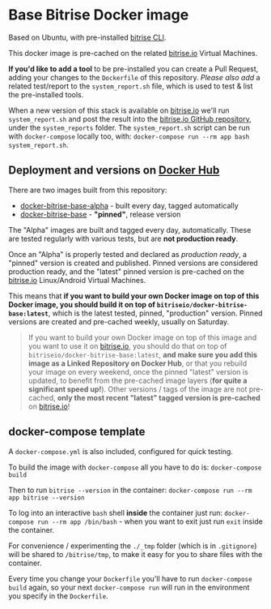 # Base Bitrise Docker image

Based on Ubuntu, with pre-installed [bitrise CLI](https://github.com/bitrise-io/bitrise).

This docker image is pre-cached on the related [bitrise.io](https://www.bitrise.io)
Virtual Machines.

**If you'd like to add a tool** to be pre-installed you can create a
Pull Request, adding your changes to the `Dockerfile` of this repository.
*Please also add* a related test/report to the `system_report.sh` file,
which is used to test & list the pre-installed tools.

When a new version of this stack is available on [bitrise.io](https://www.bitrise.io)
we'll run `system_report.sh` and post the result into
the [bitrise.io GitHub repository](https://github.com/bitrise-io/bitrise.io),
under the `system_reports` folder. The `system_report.sh` script can be run with `docker-compose` locally too,
with: `docker-compose run --rm app bash system_report.sh`.


## Deployment and versions on [Docker Hub](https://hub.docker.com/)

There are two images built from this repository:

* [docker-bitrise-base-alpha](https://hub.docker.com/r/bitriseio/docker-bitrise-base-alpha/) - built every day, tagged automatically
* [docker-bitrise-base](https://hub.docker.com/r/bitriseio/docker-bitrise-base/) - **"pinned"**, release version

The "Alpha" images are built and tagged every day, automatically. These are tested regularly with various tests,
but are **not production ready**.

Once an "Alpha" is properly tested and declared as *production ready*, a "pinned" version is created
and published. Pinned versions are considered production ready, and the "latest" pinned version
is pre-cached on the [bitrise.io](https://www.bitrise.io/) Linux/Android Virtual Machines.

This means that **if you want to build your own Docker image on top of this Docker image,
you should build it on top of `bitriseio/docker-bitrise-base:latest`**, which is the
latest tested, pinned, "production" version. Pinned versions are created and pre-cached weekly,
usually on Saturday.

> If you want to build your own Docker image on top of this image and you want to use it
> on [bitrise.io](https://www.bitrise.io/), you should do that on top of `bitriseio/docker-bitrise-base:latest`,
> __and make sure you add this image as a Linked Repository on Docker Hub__, or that you
> rebuild your image on every weekend, once the pinned "latest" version is updated,
> to benefit from the pre-cached image layers (**for quite a significant speed up!**).
> Other versions / tags of the image are not pre-cached,
> __only the most recent "latest" tagged version is pre-cached__ on [bitrise.io](https://www.bitrise.io/)!


## docker-compose template

A `docker-compose.yml` is also included, configured for quick testing.

To build the image with `docker-compose` all you have to do is: `docker-compose build`

Then to run `bitrise --version` in the container: `docker-compose run --rm app bitrise --version`

To log into an interactive `bash` shell **inside** the container just run: `docker-compose run --rm app /bin/bash` - when you want to exit just run `exit` inside the container.

For convenience / experimenting the `./_tmp` folder (which is in `.gitignore`)
will be shared to `/bitrise/tmp`, to make it easy for you to share files
with the container.

Every time you change your `Dockerfile` you'll have to run `docker-compose build` again,
so your next `docker-compose run` will run in the environment you specify in
the `Dockerfile`.
